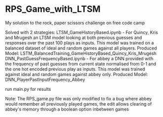 # RPS_Game_with_LTSM
My solution to the rock, paper scissors challenge on free code camp 

Solved with 2 strategies:
	LTSM_GameHistoryBased.ipynb - For Quincy, Kris and Mrugesh an LTSM model looking at both previous guesses and responses over the past 100 plays as inputs. This model was trained on a balanced dataset of ideal and random games against all players. 
		Produced Model: LSTM_BalancedTraining_GameHistoryBased_Quincy_Kris_Mrugesh
	DNN_PastGuessFrequencyBased.ipynb - For abbey a DNN provided with the frequency of past guesses from current state normalised from 0-1 and the one hot encoded previous play as inputs. This model was trained against ideal and random games against abbey only.
		Produced Model: DNN_PlayerPastInputFrequency_Abbey

run main.py for results

Note: The RPS_game.py file was only modified to fix a bug where abbey would remember all previously played games, the edit allows clearing of abbey's memory through a boolean option inbetween games
